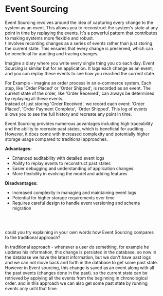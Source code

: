 
<h1> Event Sourcing </h1>

<p> Event Sourcing revolves around the idea of capturing every change to the system as an event. This allows you to reconstruct the system's state at any point in time by replaying the events. It's a powerful pattern that contributes to making systems more flexible and robust. <br>
t involves recording changes as a series of events rather than just storing the current state. This ensures that every change is preserved, which can be beneficial for auditing and tracing changes.  </p>

<p> Imagine a diary where you write every single thing you do each day. Event Sourcing is similar but for an application. It logs each change as an event, and you can replay these events to see how you reached the current state. </p>

<p> For Example - imagine an order process in an e-commerce system. Each step, like 'Order Placed' or 'Order Shipped', is recorded as an event. The current state of the order, like 'Order Received', can always be determined by replaying all these events. <br>
Instead of just storing 'Order Received', we record each event: 'Order Placed', 'Order Payment Complete', 'Order Shipped'. This log of events allows you to see the full history and recreate any point in time. </p>

<p> Event Sourcing provides numerous advantages including high traceability and the ability to recreate past states, which is beneficial for auditing. However, it does come with increased complexity and potentially higher storage usage compared to traditional approaches. </p>



<b>Advantages:</b>
<ul>
<li>Enhanced auditability with detailed event logs </li>
<li>Ability to replay events to reconstruct past states </li>
<li>Easier debugging and understanding of application changes </li>
<li>More flexibility in evolving the model and adding features </li>
</ul>

<b>Disadvantages: </b>
<ul>
<li>Increased complexity in managing and maintaining event logs </li>
<li>Potential for higher storage requirements over time </li>
<li>Requires careful design to handle event versioning and schema migration </li>
</ul>

<br><br>

<p> could you try explaining in your own words how Event Sourcing compares to the traditional approach?  <br>

In traditional approach - whenever a user do something, for example he updates his information, this change is persisted in the database. so now in the database we have the latest information, but we don't have past logs and we can not move back and forth in the database to get some past state. However in Event sourcing, this change is saved as an event along with all the past events (changes done in the past). so the current state can be retrieved by applying all the events from the beginning in chronological order. and in this approach we can also get some past state by running events only until that time.

</p>